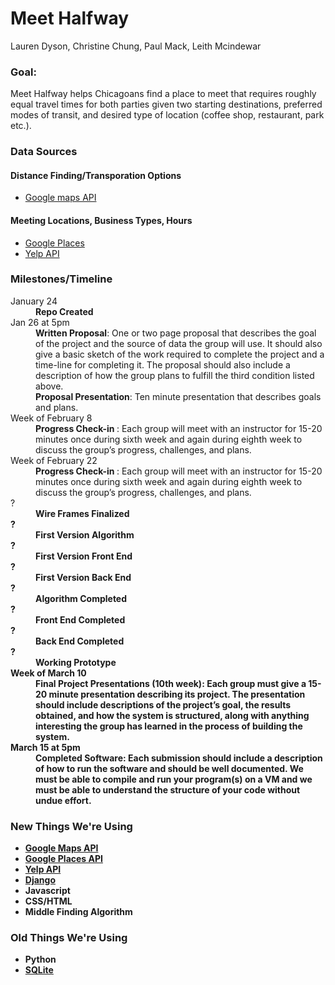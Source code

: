 # Meet Halfway

Lauren Dyson, Christine Chung, Paul Mack, Leith Mcindewar

### Goal:
Meet Halfway helps Chicagoans find a place to meet that requires roughly equal travel times for both parties given two starting destinations, preferred modes of transit, and desired type of location (coffee shop, restaurant, park etc.).

### Data Sources
#### Distance Finding/Transporation Options
- [Google maps API](https://developers.google.com/maps/?hl=en)

#### Meeting Locations, Business Types, Hours
- [Google Places](https://developers.google.com/places/?hl=en)
- [Yelp API](https://www.yelp.com/developers/documentation/v2/overview)

### Milestones/Timeline

<dl>
  <dt>January 24</dt>
  <dd><b>Repo Created</b></dd>

  <dt>Jan 26 at 5pm</dt>
  <dd><b>Written Proposal</b>: One or two page proposal that describes the goal of the project and the source of data the group will use. It should also give a basic sketch of the work required to complete the project and a time-line for completing it. The proposal should also include a description of how the group plans to fulfill the third condition listed above.<dd>
    <dd><b>Proposal Presentation</b>:  Ten minute presentation that describes goals and plans.<dd>

  <dt>Week of February 8</dt>
  <dd><b>Progress Check-in </b>: Each group will meet with an instructor for 15-20 minutes once during sixth week and again during eighth week to discuss the group’s progress, challenges, and plans.<dd>
  
  <dt>Week of February 22</dt>
  <dd><b>Progress Check-in </b>: Each group will meet with an instructor for 15-20 minutes once during sixth week and again during eighth week to discuss the group’s progress, challenges, and plans.<dd>

  <dt>?</dt>
  <dd><b>Wire Frames Finalized</b?</dd>
  
  <dt>?</dt>
  <dd><b>First Version Algorithm</b?</dd>
  
  <dt>?</dt>
  <dd><b>First Version Front End</b?</dd>
  
  <dt>?</dt>
  <dd><b>First Version Back End</b?</dd>
  
  <dt>?</dt>
  <dd><b>Algorithm Completed</b?</dd>
  
  <dt>?</dt>
  <dd><b>Front End Completed</b?</dd>
  
  <dt>?</dt>
  <dd><b>Back End Completed</b?</dd>
  
  <dt>?</dt>
  <dd><b>Working Prototype</b?</dd>
  
  <dt>Week of March 10</dt>
  <dd><b>Final Project Presentations (10th week)</b>: Each group must give a 15-20 minute presentation describing its project. The presentation should include descriptions of the project’s goal, the results obtained, and how the system is structured, along with anything interesting the group has learned in the process of building the system.</dd>
  
  <dt>March 15 at 5pm</dt>
  <dd><b>Completed Software</b>: Each submission should include a description of how to run the software and should be well documented. We must be able to compile and run your program(s) on a VM and we must be able to understand the structure of your code without undue effort.</dd>
</dl>


### New Things We're Using
- [Google Maps API](https://developers.google.com/maps/?hl=en)
- [Google Places API](https://developers.google.com/places/?hl=en)
- [Yelp API](https://www.yelp.com/developers/documentation/v2/overview)
- [Django](https://www.djangoproject.com/)
- Javascript
- CSS/HTML
- Middle Finding Algorithm

### Old Things We're Using
- Python
- [SQLite](https://www.sqlite.org/)
